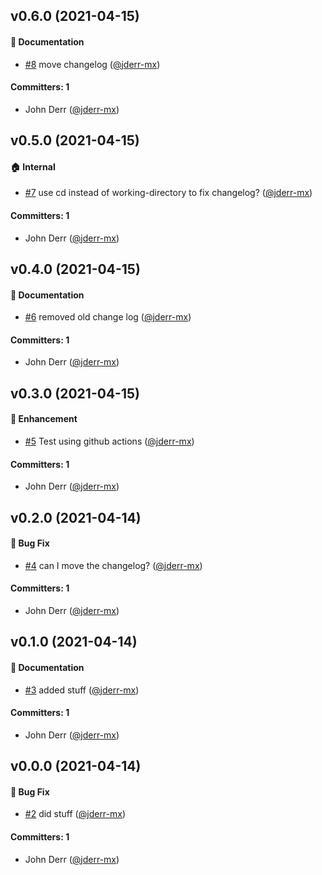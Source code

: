 ## v0.6.0 (2021-04-15)

#### :memo: Documentation
* [#8](https://github.com/jderr-mx/phoenix_test/pull/8) move changelog ([@jderr-mx](https://github.com/jderr-mx))

#### Committers: 1
- John Derr ([@jderr-mx](https://github.com/jderr-mx))


## v0.5.0 (2021-04-15)

#### :house: Internal
* [#7](https://github.com/jderr-mx/phoenix_test/pull/7) use cd instead of working-directory to fix changelog? ([@jderr-mx](https://github.com/jderr-mx))

#### Committers: 1
- John Derr ([@jderr-mx](https://github.com/jderr-mx))


## v0.4.0 (2021-04-15)

#### :memo: Documentation
* [#6](https://github.com/jderr-mx/phoenix_test/pull/6) removed old change log ([@jderr-mx](https://github.com/jderr-mx))

#### Committers: 1
- John Derr ([@jderr-mx](https://github.com/jderr-mx))


## v0.3.0 (2021-04-15)

#### :rocket: Enhancement
* [#5](https://github.com/jderr-mx/phoenix_test/pull/5) Test using github actions ([@jderr-mx](https://github.com/jderr-mx))

#### Committers: 1
- John Derr ([@jderr-mx](https://github.com/jderr-mx))


## v0.2.0 (2021-04-14)

#### :bug: Bug Fix
* [#4](https://github.com/jderr-mx/phoenix_test/pull/4) can I move the changelog? ([@jderr-mx](https://github.com/jderr-mx))

#### Committers: 1
- John Derr ([@jderr-mx](https://github.com/jderr-mx))


## v0.1.0 (2021-04-14)

#### :memo: Documentation
* [#3](https://github.com/jderr-mx/phoenix_test/pull/3) added stuff ([@jderr-mx](https://github.com/jderr-mx))

#### Committers: 1
- John Derr ([@jderr-mx](https://github.com/jderr-mx))


## v0.0.0 (2021-04-14)

#### :bug: Bug Fix
* [#2](https://github.com/jderr-mx/phoenix_test/pull/2) did stuff ([@jderr-mx](https://github.com/jderr-mx))

#### Committers: 1
- John Derr ([@jderr-mx](https://github.com/jderr-mx))

